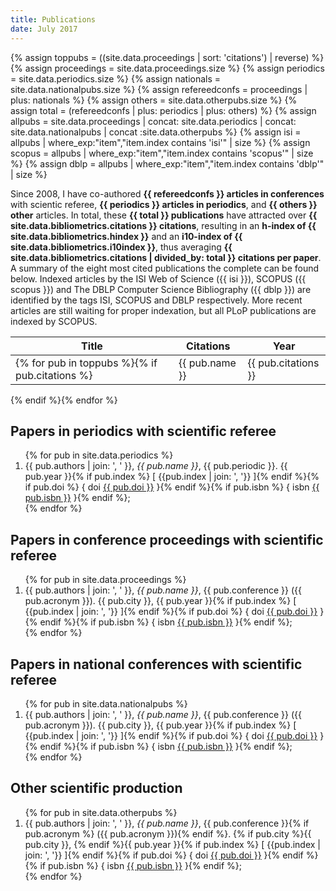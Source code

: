 ```yaml
---
title: Publications
date: July 2017
---
```


{% assign toppubs = ((site.data.proceedings | sort: 'citations') | reverse) %}
{% assign proceedings = site.data.proceedings.size %}
{% assign periodics = site.data.periodics.size %}
{% assign nationals = site.data.nationalpubs.size %}
{% assign refereedconfs = proceedings | plus: nationals %}
{% assign others = site.data.otherpubs.size %}
{% assign total = (refereedconfs | plus: periodics | plus: others) %}
{% assign allpubs = site.data.proceedings | concat: site.data.periodics | concat: site.data.nationalpubs | concat :site.data.otherpubs %}
{% assign isi = allpubs | where_exp:"item","item.index contains 'isi'" | size %}
{% assign scopus = allpubs | where_exp:"item","item.index contains 'scopus'" | size %}
{% assign dblp = allpubs | where_exp:"item","item.index contains 'dblp'" | size %}

Since 2008, I have co-authored **{{ refereedconfs }} articles in conferences** with scientic referee, **{{ periodics }} articles in periodics**, and **{{ others }} other** articles. In total, these **{{ total }} publications** have attracted over **{{ site.data.bibliometrics.citations }} citations**, resulting in an **h-index of {{ site.data.bibliometrics.hindex }}** and an **i10-index of {{ site.data.bibliometrics.i10index }}**, thus averaging **{{ site.data.bibliometrics.citations | divided_by: total }} citations per paper**. A summary of the eight most cited publications the complete can be found below. Indexed articles by the ISI Web of Science ({{ isi }}), SCOPUS ({{ scopus }}) and The DBLP Computer Science Bibliography ({{ dblp }}) are identified by the tags ISI, SCOPUS and DBLP respectively. More recent articles are still waiting for proper indexation, but all PLoP publications are indexed by SCOPUS.


| Title | Citations | Year |
|-------|-----------|------|
{% for pub in toppubs %}{% if pub.citations %}| {{ pub.name }} | {{ pub.citations }} | {{ pub.year }} |
{% endif %}{% endfor %}

## Papers in periodics with scientific referee

<ol reversed>
{% for pub in site.data.periodics %}
    <li>
      {{ pub.authors | join: ', ' }}, <i>{{ pub.name }}</i>, {{ pub.periodic }}. {{ pub.year }}{% if pub.index %} [ <abbr>{{pub.index | join: ', '}}</abbr> ]{% endif %}{% if pub.doi %} { <abbr>doi</abbr> <a href="http://dx.doi.org/{{ pub.doi }}">{{ pub.doi }}</a> }{% endif %}{% if pub.isbn %} {&nbsp;<abbr>isbn</abbr> <a href="">{{ pub.isbn }}</a>&nbsp;}{% endif %};
    </li>
{% endfor %}
</ol>

## Papers in conference proceedings with scientific referee

<ol reversed>
{% for pub in site.data.proceedings %}
    <li>
      {{ pub.authors | join: ', ' }}, <i>{{ pub.name }}</i>, {{ pub.conference }} (<abbr>{{ pub.acronym }}</abbr>). {{ pub.city }}, {{ pub.year }}{% if pub.index %} [ <abbr>{{pub.index | join: ', '}}</abbr> ]{% endif %}{% if pub.doi %} { <abbr>doi</abbr> <a href="http://dx.doi.org/{{ pub.doi }}">{{ pub.doi }}</a> }{% endif %}{% if pub.isbn %} {&nbsp;<abbr>isbn</abbr> <a href="">{{ pub.isbn }}</a>&nbsp;}{% endif %};
    </li>
{% endfor %}
</ol>

## Papers in national conferences with scientific referee

<ol reversed>
{% for pub in site.data.nationalpubs %}
    <li>
      {{ pub.authors | join: ', ' }}, <i>{{ pub.name }}</i>, {{ pub.conference }} (<abbr>{{ pub.acronym }}</abbr>). {{ pub.city }}, {{ pub.year }}{% if pub.index %} [ <abbr>{{pub.index | join: ', '}}</abbr> ]{% endif %}{% if pub.doi %} { <abbr>doi</abbr> <a href="http://dx.doi.org/{{ pub.doi }}">{{ pub.doi }}</a> }{% endif %}{% if pub.isbn %} {&nbsp;<abbr>isbn</abbr> <a href="">{{ pub.isbn }}</a>&nbsp;}{% endif %};
    </li>
{% endfor %}
</ol>

## Other scientific production

<ol reversed>
{% for pub in site.data.otherpubs %}
    <li>
      {{ pub.authors | join: ', ' }}, <i>{{ pub.name }}</i>, {{ pub.conference }}{% if pub.acronym %} (<abbr>{{ pub.acronym }}</abbr>){% endif %}. {% if pub.city %}{{ pub.city }}, {% endif %}{{ pub.year }}{% if pub.index %} [ <abbr>{{pub.index | join: ', '}}</abbr> ]{% endif %}{% if pub.doi %} { <abbr>doi</abbr> <a href="http://dx.doi.org/{{ pub.doi }}">{{ pub.doi }}</a> }{% endif %}{% if pub.isbn %} {&nbsp;<abbr>isbn</abbr> <a href="">{{ pub.isbn }}</a>&nbsp;}{% endif %};
    </li>
{% endfor %}
</ol>